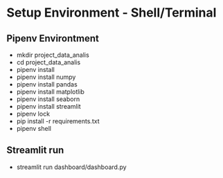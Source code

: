# Setup Environment - Shell/Terminal
## Pipenv Environtment
- mkdir project_data_analis
- cd project_data_analis
- pipenv install
- pipenv install numpy
- pipenv install pandas
- pipenv install matplotlib
- pipenv install seaborn
- pipenv install streamlit
- pipenv lock
- pip install -r requirements.txt
- pipenv shell

## Streamlit run

- streamlit run dashboard/dashboard.py
